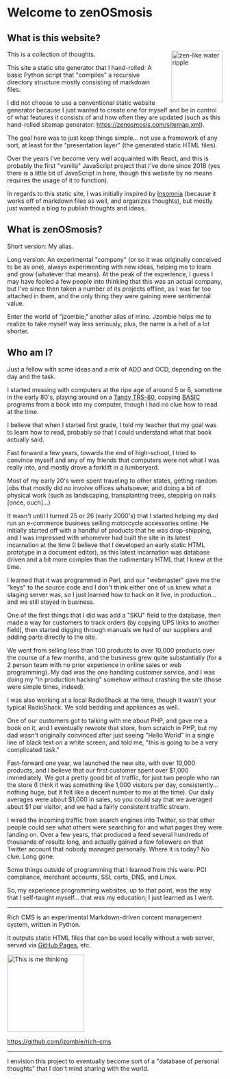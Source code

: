 # Welcome to zenOSmosis

## What is this website?

<img src="%ROOT%/images/zen-like-water-ripple.jpeg" style="width: 120px; margin-left: 20px; float: right;" title="zen-like water ripple" />

This is a collection of thoughts.

This site a static site generator that I hand-rolled: A basic Python script that "compiles" a recursive directory structure mostly consisting of markdown files.

I did not choose to use a conventional static website generator because I just wanted to create one for myself and be in control of what features it consists of and how often they are updated (such as this hand-rolled sitemap generator: https://zenosmosis.com/sitemap.xml).

The goal here was to just keep things simple... not use a framework of any sort, at least for the "presentation layer" (the generated static HTML files).

Over the years I've become very well acquainted with React, and this is probably the first "vanilla" JavaScript project that I've done since 2018 (yes there is a little bit of JavaScript in here, though this website by no means requires the usage of it to function).

In regards to this static site, I was initially inspired by [Insomnia](https://insomnia.rest/) (because it works off of markdown files as well, and organizes thoughts), but mostly just wanted a blog to publish thoughts and ideas.

## What is zenOSmosis?

Short version: My alias.

Long version: An experimental "company" (or so it was originally conceived to be as one), always experimenting with new ideas, helping me to learn and grow (whatever that means).  At the peak of the experience, I guess I may have fooled a few people into thinking that this was an actual company, but I've since then taken a number of its projects offline, as I was far too attached in them, and the only thing they were gaining were sentimental value.

Enter the world of "jzombie," another alias of mine.  Jzombie helps me to realize to take myself way less seriously, plus, the name is a hell of a lot shorter.

## Who am I?

Just a fellow with some ideas and a mix of ADD and OCD, depending on the day and the task.

I started messing with computers at the ripe age of around 5 or 6, sometime in the early 80's, playing around on a [Tandy TRS-80](https://en.wikipedia.org/wiki/TRS-80), copying [BASIC](https://en.wikipedia.org/wiki/BASIC) programs from a book into my computer, though I had no clue how to read at the time.

I believe that when I started first grade, I told my teacher that my goal was to learn how to read, probably so that I could understand what that book actually said.

Fast forward a few years, towards the end of high-school, I tried to convince myself and any of my friends that computers were not what I was really into, and mostly drove a forklift in a lumberyard.

Most of my early 20's were spent traveling to other states, getting random jobs that mostly did no involve offices whatsoever, and doing a bit of physical work (such as landscaping, transplanting trees, stepping on nails [once, ouch]...)

It wasn't until I turned 25 or 26 (early 2000's) that I started helping my dad run an e-commerce business selling motorcycle accessories online. He initially started off with a handful of products that he was drop-shipping, and I was impressed with whomever had built the site in its latest incarnation at the time (I believe that I developed an early static HTML prototype in a document editor), as this latest incarnation was database driven and a bit more complex than the rudimentary HTML that I knew at the time.

I learned that it was programmed in Perl, and our "webmaster" gave me the "keys" to the source code and I don't think either one of us knew what a staging server was, so I just learned how to hack on it live, in production... and we still stayed in business.

One of the first things that I did was add a "SKU" field to the database, then made a way for customers to track orders (by copying UPS links to another field), then started digging through manuals we had of our suppliers and adding parts directly to the site.

We went from selling less than 100 products to over 10,000 products over the course of a few months, and the business grew quite substantially (for a 2 person team with no prior experience in online sales or web programming). My dad was the one handling customer service, and I was doing my "in production hacking" somehow without crashing the site (those were simple times, indeed).

I was also working at a local RadioShack at the time, though it wasn't your typical RadioShack. We sold bedding and appliances as well.

One of our customers got to talking with me about PHP, and gave me a book on it, and I eventually rewrote that store, from scratch in PHP, but my dad wasn't originally convinced after just seeing "Hello World" in a single line of black text on a white screen, and told me, "this is going to be a very complicated task."

Fast-forward one year, we launched the new site, with over 10,000 products, and I believe that our first customer spent over $1,000 immediately. We got a pretty good bit of traffic, for just two people who ran the store (I think it was something like 1,000 visitors per day, consistently... nothing huge, but it felt like a decent number to me at the time). Our daily averages were about $1,000 in sales, so you could say that we averaged about $1 per visitor, and we had a fairly consistent traffic stream.

I wired the incoming traffic from search engines into Twitter, so that other people could see what others were searching for and what pages they were landing on.  Over a few years, that produced a feed several hundreds of thousands of results long, and actually gained a few followers on that Twitter account that nobody managed personally.  Where it is today?  No clue.  Long gone.

Some things outside of programming that I learned from this were: PCI compliance, merchant accounts, SSL certs, DNS, and Linux.

So, my experience programming websites, up to that point, was the way that I self-taught myself... that was my education; I just learned as I went.

----

Rich CMS is an experimental Markdown-driven content management system, written in Python.

It outputs static HTML files that can be used locally without a web server, served via [GitHub Pages](https://pages.github.com/), etc.

<img src="%ROOT%/images/thinker.png" style="width: 180px" title="This is me thinking" />

https://github.com/jzombie/rich-cms

---

I envision this project to eventually become sort of a "database of personal thoughts" that I don't mind sharing with the world.
